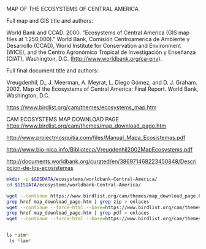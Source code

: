 MAP OF THE ECOSYSTEMS OF CENTRAL AMERICA

Full map and GIS title and authors:

World Bank and CCAD. 2000. "Ecosystems of Central America (GIS map files at 1:250,000)." World Bank, Comisión Centroamerica de Ambiente y Desarrollo (CCAD), World Institute for Conservation and Environment (WICE), and the Centro Agronómico Tropical de Investigación y Enseñanza (CIAT), Washington, D.C. (http://www.worldbank.org/ca-env).

Full final document title and authors:

Vreugdenhil, D., J. Meerman, A. Meyrat, L. Diego Gómez, and D. J. Graham. 2002. Map of the Ecosystems of Central America: Final Report. World Bank, Washington, D.C.


https://www.birdlist.org/cam/themes/ecosystems_map.htm

CAM ECOSYSTEMS MAP
DOWNLOAD PAGE
https://www.birdlist.org/cam/themes/map_download_page.htm


http://www.projectmosquitia.com/files/Manual_Mapa_Ecosistemas.pdf

http://www.bio-nica.info/Biblioteca/Vreugdenhil2002MapEcosystems.pdf

http://documents.worldbank.org/curated/en/386971468223450848/Descripcion-de-los-ecosistemas


```sh
mkdir -p $GISDATA/ecosystems/worldbank-Central-America/
cd $GISDATA/ecosystems/worldbank-Central-America/

wget --continue https://www.birdlist.org/cam/themes/map_download_page.htm
grep href map_download_page.htm | grep zip > enlaces
wget --continue --force-html --base=https://www.birdlist.org/cam/themes/ -i enlaces
grep href map_download_page.htm | grep pdf > enlaces
wget --continue --force-html --base=https://www.birdlist.org/cam/themes/ -i enlaces


ls *utm*
 ls *lam*

```
